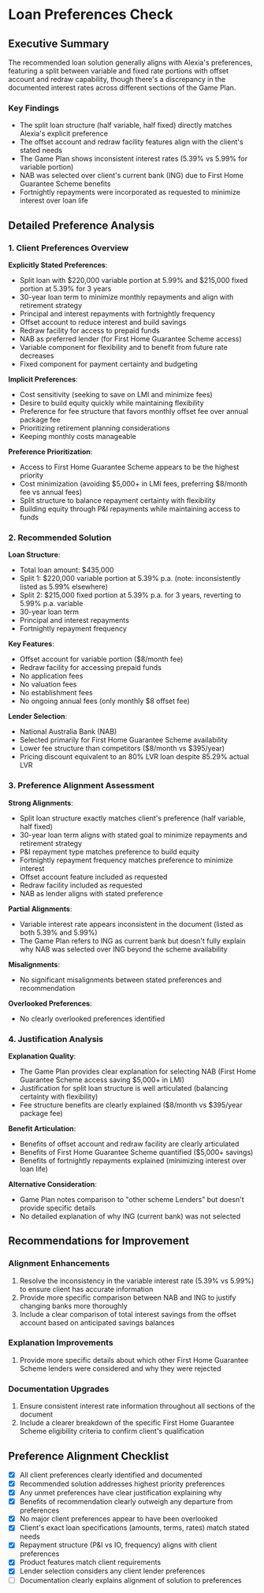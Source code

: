 # Loan Preferences Check

## Executive Summary
The recommended loan solution generally aligns with Alexia's preferences, featuring a split between variable and fixed rate portions with offset account and redraw capability, though there's a discrepancy in the documented interest rates across different sections of the Game Plan.

### Key Findings
* The split loan structure (half variable, half fixed) directly matches Alexia's explicit preference
* The offset account and redraw facility features align with the client's stated needs
* The Game Plan shows inconsistent interest rates (5.39% vs 5.99% for variable portion)
* NAB was selected over client's current bank (ING) due to First Home Guarantee Scheme benefits
* Fortnightly repayments were incorporated as requested to minimize interest over loan life

## Detailed Preference Analysis

### 1. Client Preferences Overview
**Explicitly Stated Preferences**: 
- Split loan with $220,000 variable portion at 5.99% and $215,000 fixed portion at 5.39% for 3 years
- 30-year loan term to minimize monthly repayments and align with retirement strategy
- Principal and interest repayments with fortnightly frequency
- Offset account to reduce interest and build savings
- Redraw facility for access to prepaid funds
- NAB as preferred lender (for First Home Guarantee Scheme access)
- Variable component for flexibility and to benefit from future rate decreases
- Fixed component for payment certainty and budgeting

**Implicit Preferences**:
- Cost sensitivity (seeking to save on LMI and minimize fees)
- Desire to build equity quickly while maintaining flexibility
- Preference for fee structure that favors monthly offset fee over annual package fee
- Prioritizing retirement planning considerations
- Keeping monthly costs manageable

**Preference Prioritization**:
- Access to First Home Guarantee Scheme appears to be the highest priority
- Cost minimization (avoiding $5,000+ in LMI fees, preferring $8/month fee vs annual fees)
- Split structure to balance repayment certainty with flexibility
- Building equity through P&I repayments while maintaining access to funds

### 2. Recommended Solution
**Loan Structure**:
- Total loan amount: $435,000
- Split 1: $220,000 variable portion at 5.39% p.a. (note: inconsistently listed as 5.99% elsewhere)
- Split 2: $215,000 fixed portion at 5.39% p.a. for 3 years, reverting to 5.99% p.a. variable
- 30-year loan term
- Principal and interest repayments
- Fortnightly repayment frequency

**Key Features**:
- Offset account for variable portion ($8/month fee)
- Redraw facility for accessing prepaid funds
- No application fees
- No valuation fees
- No establishment fees
- No ongoing annual fees (only monthly $8 offset fee)

**Lender Selection**:
- National Australia Bank (NAB)
- Selected primarily for First Home Guarantee Scheme availability
- Lower fee structure than competitors ($8/month vs $395/year)
- Pricing discount equivalent to an 80% LVR loan despite 85.29% actual LVR

### 3. Preference Alignment Assessment
**Strong Alignments**:
- Split loan structure exactly matches client's preference (half variable, half fixed)
- 30-year loan term aligns with stated goal to minimize repayments and retirement strategy
- P&I repayment type matches preference to build equity
- Fortnightly repayment frequency matches preference to minimize interest
- Offset account feature included as requested
- Redraw facility included as requested
- NAB as lender aligns with stated preference

**Partial Alignments**:
- Variable interest rate appears inconsistent in the document (listed as both 5.39% and 5.99%)
- The Game Plan refers to ING as current bank but doesn't fully explain why NAB was selected over ING beyond the scheme availability

**Misalignments**:
- No significant misalignments between stated preferences and recommendation

**Overlooked Preferences**:
- No clearly overlooked preferences identified

### 4. Justification Analysis
**Explanation Quality**:
- The Game Plan provides clear explanation for selecting NAB (First Home Guarantee Scheme access saving $5,000+ in LMI)
- Justification for split loan structure is well articulated (balancing certainty with flexibility)
- Fee structure benefits are clearly explained ($8/month vs $395/year package fee)

**Benefit Articulation**:
- Benefits of offset account and redraw facility are clearly articulated
- Benefits of First Home Guarantee Scheme quantified ($5,000+ savings)
- Benefits of fortnightly repayments explained (minimizing interest over loan life)

**Alternative Consideration**:
- Game Plan notes comparison to "other scheme Lenders" but doesn't provide specific details
- No detailed explanation of why ING (current bank) was not selected

## Recommendations for Improvement

### Alignment Enhancements
1. Resolve the inconsistency in the variable interest rate (5.39% vs 5.99%) to ensure client has accurate information
2. Provide more specific comparison between NAB and ING to justify changing banks more thoroughly
3. Include a clear comparison of total interest savings from the offset account based on anticipated savings balances

### Explanation Improvements
1. Provide more specific details about which other First Home Guarantee Scheme lenders were considered and why they were rejected

### Documentation Upgrades
1. Ensure consistent interest rate information throughout all sections of the document
2. Include a clearer breakdown of the specific First Home Guarantee Scheme eligibility criteria to confirm client's qualification

## Preference Alignment Checklist
- [x] All client preferences clearly identified and documented
- [x] Recommended solution addresses highest priority preferences
- [x] Any unmet preferences have clear justification explaining why
- [x] Benefits of recommendation clearly outweigh any departure from preferences
- [x] No major client preferences appear to have been overlooked
- [x] Client's exact loan specifications (amounts, terms, rates) match stated needs
- [x] Repayment structure (P&I vs IO, frequency) aligns with client preferences
- [x] Product features match client requirements
- [x] Lender selection considers any client lender preferences
- [ ] Documentation clearly explains alignment of solution to preferences